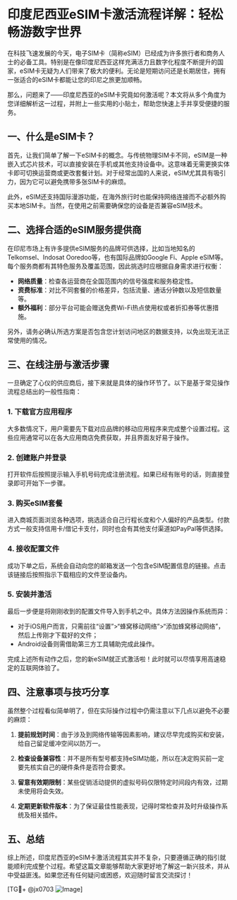 # 印度尼西亚eSIM卡激活流程详解：轻松畅游数字世界

在科技飞速发展的今天，电子SIM卡（简称eSIM）已经成为许多旅行者和商务人士的必备工具。特别是在像印度尼西亚这样充满活力且数字化程度不断提升的国家，eSIM卡无疑为人们带来了极大的便利。无论是短期访问还是长期居住，拥有一张适合的eSIM卡都能让您的印尼之旅更加顺畅。

那么，问题来了——印度尼西亚的eSIM卡究竟如何激活呢？本文将从多个角度为您详细解析这一过程，并附上一些实用的小贴士，帮助您快速上手并享受便捷的服务。

## 一、什么是eSIM卡？

首先，让我们简单了解一下eSIM卡的概念。与传统物理SIM卡不同，eSIM是一种嵌入式芯片技术，可以直接安装在手机或其他支持设备中。这意味着无需更换实体卡即可切换运营商或更改套餐计划。对于经常出国的人来说，eSIM尤其具有吸引力，因为它可以避免携带多张SIM卡的麻烦。

此外，eSIM还支持国际漫游功能，在海外旅行时也能保持网络连接而不必额外购买本地SIM卡。当然，在使用之前需要确保您的设备是否兼容eSIM技术。

## 二、选择合适的eSIM服务提供商

在印尼市场上有许多提供eSIM服务的品牌可供选择，比如当地知名的Telkomsel、Indosat Ooredoo等，也有国际品牌如Google Fi、Apple eSIM等。每个服务商都有其特色服务及覆盖范围，因此挑选时应根据自身需求进行权衡：

- **网络质量**：检查各运营商在全国范围内的信号强度和服务稳定性。
- **资费标准**：对比不同套餐的价格差异，包括流量、通话分钟数以及短信数量等。
- **额外福利**：部分平台可能会赠送免费Wi-Fi热点使用权或者折扣券等优惠措施。

另外，请务必确认所选方案是否包含您计划访问地区的数据支持，以免出现无法正常使用的情况。

## 三、在线注册与激活步骤

一旦确定了心仪的供应商后，接下来就是具体的操作环节了。以下是基于常见操作流程总结出的一般性指南：

### 1. 下载官方应用程序
大多数情况下，用户需要先下载对应品牌的移动应用程序来完成整个设置过程。这些应用通常可以在各大应用商店免费获取，并且界面友好易于操作。

### 2. 创建账户并登录
打开软件后按照提示输入手机号码完成注册流程。如果已经有账号的话，则直接登录即可开始下一步骤。

### 3. 购买eSIM套餐
进入商城页面浏览各种选项，挑选适合自己行程长度和个人偏好的产品类型。付款方式一般支持信用卡/借记卡支付，同时也会有其他支付渠道如PayPal等供选择。

### 4. 接收配置文件
成功下单之后，系统会自动向您的邮箱发送一个包含eSIM配置信息的链接。点击该链接后按照指示下载相应的文件至设备内。

### 5. 安装并激活
最后一步便是将刚刚收到的配置文件导入到手机之中。具体方法因操作系统而异：
   - 对于iOS用户而言，只需前往“设置”>“蜂窝移动网络”>“添加蜂窝移动网络”，然后上传刚才下载好的文件；
   - Android设备则需借助第三方工具辅助完成此操作。

完成上述所有动作之后，您的新eSIM就正式激活啦！此时就可以尽情享用高速稳定的互联网体验了。

## 四、注意事项与技巧分享

虽然整个过程看似简单明了，但在实际操作过程中仍需注意以下几点以避免不必要的麻烦：

1. **提前规划时间**：由于涉及到网络传输等因素影响，建议尽早完成购买和安装，给自己留足缓冲空间以防万一。
   
2. **检查设备兼容性**：并不是所有型号都支持eSIM功能，所以在决定购买前一定要先核实自己的硬件条件是否符合要求。
    
3. **留意有效期限制**：某些促销活动提供的虚拟号码仅限特定时间段内有效，过期未使用将会失效。
    
4. **定期更新软件版本**：为了保证最佳性能表现，记得时常检查并及时升级操作系统及相关插件。

## 五、总结

综上所述，印度尼西亚的eSIM卡激活流程其实并不复杂，只要遵循正确的指引就能顺利完成整个过程。希望这篇文章能够帮助大家更好地了解这一新兴技术，并从中受益匪浅。如果您还有任何疑问或困惑，欢迎随时留言交流探讨！

[TG💪+ @jx0703 ![Image](https://github.com/user-attachments/assets/dbca1d08-cadb-493c-b0ec-ad6f7a83f270)]